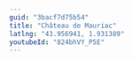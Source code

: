 ```yaml
---
guid: "3bacf7d75b54"
title: "Château de Mauriac"
latlng: "43.956941, 1.931389"
youtubeId: "824bhVY_P5E" 
---
```

